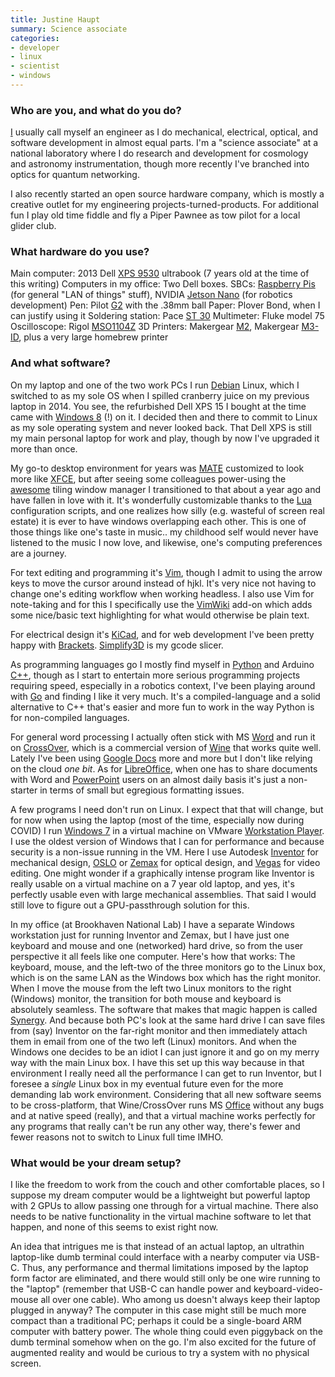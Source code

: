 ```yaml
---
title: Justine Haupt
summary: Science associate
categories:
- developer
- linux
- scientist
- windows
---
```


### Who are you, and what do you do?

[I](http://www.justine-haupt.com/ "Justine's website.") usually call myself an engineer as I do mechanical, electrical, optical, and software development in almost equal parts. I'm a "science associate" at a national laboratory where I do research and development for cosmology and astronomy instrumentation, though more recently I've branched into optics for quantum networking.

I also recently started an open source hardware company, which is mostly a creative outlet for my engineering projects-turned-products. For additional fun I play old time fiddle and fly a Piper Pawnee as tow pilot for a local glider club.

### What hardware do you use?

Main computer: 2013 Dell [XPS 9530][xps-15-9530] ultrabook (7 years old at the time of this writing) Computers in my office: Two Dell boxes.
SBCs: [Raspberry Pis][raspberry-pi] (for general "LAN of things" stuff), NVIDIA [Jetson Nano][jetson-nano] (for robotics development)
Pen: Pilot [G2][g2.2] with the .38mm ball
Paper: Plover Bond, when I can justify using it
Soldering station: Pace [ST 30][st-30]
Multimeter: Fluke model 75
Oscilloscope: Rigol [MSO1104Z][]
3D Printers: Makergear [M2][], Makergear [M3-ID][], plus a very large homebrew printer

### And what software?

On my laptop and one of the two work PCs I run [Debian][] Linux, which I switched to as my sole OS when I spilled cranberry juice on my previous laptop in 2014. You see, the refurbished Dell XPS 15 I bought at the time came with [Windows 8][windows-8] (!) on it. I decided then and there to commit to Linux as my sole operating system and never looked back. That Dell XPS is still my main personal laptop for work and play, though by now I've upgraded it more than once.

My go-to desktop environment for years was [MATE][] customized to look more like [XFCE][], but after seeing some colleagues power-using the [awesome][] tiling window manager I transitioned to that about a year ago and have fallen in love with it. It's wonderfully customizable thanks to the [Lua][] configuration scripts, and one realizes how silly (e.g. wasteful of screen real estate) it is ever to have windows overlapping each other. This is one of those things like one's taste in music.. my childhood self would never have listened to the music I now love, and likewise, one's computing preferences are a journey.

For text editing and programming it's [Vim][], though I admit to using the arrow keys to move the cursor around instead of hjkl. It's very nice not having to change one's editing workflow when working headless. I also use Vim for note-taking and for this I specifically use the [VimWiki][] add-on which adds some nice/basic text highlighting for what would otherwise be plain text.

For electrical design it's [KiCad][], and for web development I've been pretty happy with [Brackets][]. [Simplify3D][] is my gcode slicer.

As programming languages go I mostly find myself in [Python][] and Arduino [C++][c-plusplus], though as I start to entertain more serious programming projects requiring speed, especially in a robotics context, I've been playing around with [Go][] and finding I like it very much. It's a compiled-language and a solid alternative to C++ that's easier and more fun to work in the way Python is for non-compiled languages.

For general word processing I actually often stick with MS [Word][] and run it on [CrossOver][], which is a commercial version of [Wine][] that works quite well. Lately I've been using [Google Docs][google-docs] more and more but I don't like relying on the cloud _one bit_. As for [LibreOffice][], when one has to share documents with Word and [PowerPoint][] users on an almost daily basis it's just a non-starter in terms of small but egregious formatting issues.

A few programs I need don't run on Linux. I expect that that will change, but for now when using the laptop (most of the time, especially now during COVID) I run [Windows 7][windows-7] in a virtual machine on VMware [Workstation Player][workstation-player]. I use the oldest version of Windows that I can for performance and because security is a non-issue running in the VM. Here I use Autodesk [Inventor][] for mechanical design, [OSLO][] or [Zemax][opticstudio] for optical design, and [Vegas][vegas-pro] for video editing. One might wonder if a graphically intense program like Inventor is really usable on a virtual machine on a 7 year old laptop, and yes, it's perfectly usable even with large mechanical assemblies. That said I would still love to figure out a GPU-passthrough solution for this.

In my office (at Brookhaven National Lab) I have a separate Windows workstation just for running Inventor and Zemax, but I have just one keyboard and mouse and one (networked) hard drive, so from the user perspective it all feels like one computer. Here's how that works: The keyboard, mouse, and the left-two of the three monitors go to the Linux box, which is on the same LAN as the Windows box which has the right monitor. When I move the mouse from the left two Linux monitors to the right (Windows) monitor, the transition for both mouse and keyboard is absolutely seamless. The software that makes that magic happen is called [Synergy][]. And because both PC's look at the same hard drive I can save files from (say) Inventor on the far-right monitor and then immediately attach them in email from one of the two left (Linux) monitors. And when the Windows one decides to be an idiot I can just ignore it and go on my merry way with the main Linux box. I have this set up this way because in that environment I really need all the performance I can get to run Inventor, but I foresee a _single_ Linux box in my eventual future even for the more demanding lab work environment. Considering that all new software seems to be cross-platform, that Wine/CrossOver runs MS [Office][] without any bugs and at native speed (really), and that a virtual machine works perfectly for any programs that really can't be run any other way, there's fewer and fewer reasons not to switch to Linux full time IMHO.

### What would be your dream setup?

I like the freedom to work from the couch and other comfortable places, so I suppose my dream computer would be a lightweight but powerful laptop with 2 GPUs to allow passing one through for a virtual machine. There also needs to be native functionality in the virtual machine software to let that happen, and none of this seems to exist right now.

An idea that intrigues me is that instead of an actual laptop, an ultrathin laptop-like dumb terminal could interface with a nearby computer via USB-C. Thus, any performance and thermal limitations imposed by the laptop form factor are eliminated, and there would still only be one wire running to the "laptop" (remember that USB-C can handle power and keyboard-video-mouse all over one cable). Who among us doesn't always keep their laptop plugged in anyway? The computer in this case might still be much more compact than a traditional PC; perhaps it could be a single-board ARM computer with battery power. The whole thing could even piggyback on the dumb terminal somehow when on the go. I'm also excited for the future of augmented reality and would be curious to try a system with no physical screen.

[awesome]: https://awesomewm.org/ "A window manager for X."
[brackets]: http://brackets.io/ "A web-based IDE."
[c-plusplus]: https://en.wikipedia.org/wiki/C%2B%2B "A compiled programming language."
[crossover]: https://www.codeweavers.com/products/ "Software for running Windows software on non-Windows operating systems."
[debian]: https://www.debian.org/ "A Linux distribution."
[g2.2]: https://www.jetpens.com/Pilot-G2-Original-Gel-Pens/ct/610 "A pen."
[go]: https://golang.org/ "A compiled programming language."
[google-docs]: https://en.wikipedia.org/wiki/Google_Docs "A web-based office suite."
[inventor]: https://www.autodesk.com/products/inventor/overview "3D CAD software for mechanical designers."
[jetson-nano]: https://www.nvidia.com/en-us/autonomous-machines/embedded-systems/jetson-nano/ "A dedicated AI hardware system."
[kicad]: http://kicad-pcb.org/ "Open-source CAD software."
[libreoffice]: https://www.libreoffice.org/ "A free, open-source productivity suit."
[lua]: http://www.lua.org/ "An interpreted scripting language."
[m2]: https://www.makergear.com/products/m2 "A 3D printer."
[m3-id]: https://www.makergear.com/products/m3-id "A 3D printer."
[mate]: https://en.m.wikipedia.org/wiki/MATE_(software) "A desktop environment for Linux and BSD."
[mso1104z]: https://www.tequipment.net/Rigol/MSO1104Z/Mixed-Signal-Oscilloscopes/ "An oscilloscope."
[office]: https://products.office.com/en-us/home "An office productivity suite."
[opticstudio]: https://www.zemax.com/products/opticstudio "Optical design software."
[oslo]: https://www.lambdares.com/oslo/ "Optical design software."
[powerpoint]: https://products.office.com/en-us/powerpoint "Presentation software."
[python]: https://www.python.org/ "An interpreted scripting language."
[raspberry-pi]: https://en.wikipedia.org/wiki/Raspberry_Pi "A single-board hackable computer."
[simplify3d]: https://www.simplify3d.com/ "3D printing software."
[st-30]: https://www.tequipment.net/Pace/ST-30-8007-0499/Soldering-Stations/ "A soldering iron."
[synergy]: https://symless.com/ "Software to share a single keyboard and mouse between multiple computers."
[vegas-pro]: https://en.wikipedia.org/wiki/Sony_Vegas_Pro "A non-linear video editing suite."
[vim]: https://www.vim.org/ "A command-line text editor."
[vimwiki]: https://github.com/vimwiki/vimwiki "A wiki add-on for vim."
[windows-7]: https://en.wikipedia.org/wiki/Windows_7 "An operating system."
[windows-8]: https://en.wikipedia.org/wiki/Windows_8 "An operating system for PC and tablet computers."
[wine]: https://www.winehq.org/ "Software for running Windows software on other operating systems."
[word]: https://products.office.com/en-us/word "A document editor."
[workstation-player]: https://en.m.wikipedia.org/wiki/VMware_Workstation_Player "Virtualisation software."
[xfce]: https://www.xfce.org/ "A lightweight UNIX-like desktop environment."
[xps-15-9530]: https://www.dell.com/support/home/en-us/product-support/product/xps-15-9530/drivers "A 15 inch PC laptop."
